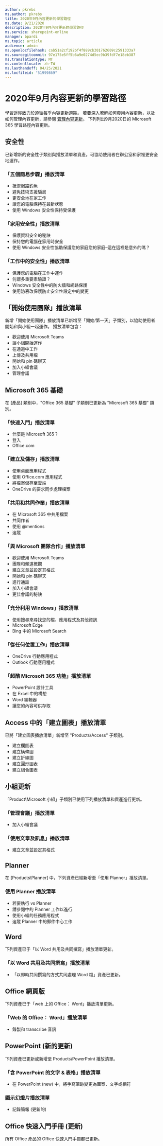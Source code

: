 ```yaml
---
author: pkrebs
ms.author: pkrebs
title: 2020年9月內容更新的學習路徑
ms.date: 9/21/2020
description: 2020年9月內容更新的學習路徑
ms.service: sharepoint-online
manager: bpardi
ms.topic: article
audience: admin
ms.openlocfilehash: cab51a2cf192bf4f889cb301762609c2591333a7
ms.sourcegitcommit: 97e175e5ff5b6a9e0274d5ec9b39fdf7e18eb387
ms.translationtype: MT
ms.contentlocale: zh-TW
ms.lasthandoff: 04/25/2021
ms.locfileid: "51999869"
---
```

# <a name="learning-pathways-september-2020-content-updates"></a>2020年9月內容更新的學習路徑
學習途徑致力於遵循每季內容更新週期。 若要深入瞭解如何套用內容更新，以及如何管理內容更新，請參閱 [管理內容更新](custom_contentupdatesmanage.md)。 下列列出9月2020日的 Microsoft 365 學習路徑內容更新。 

## <a name="security"></a>安全性
已新增新的安全性子類別與播放清單和資產，可協助使用者在辦公室和家裡更安全地運作。 

### <a name="five-simple-steps-playlist"></a>「五個簡易步驟」播放清單
- 抵禦網路釣魚
- 避免技術支援騙局
- 更安全地在家工作
- 讓您的電腦保持在最新狀態
- 使用 Windows 安全性保持受保護

### <a name="security-at-home-playlist"></a>「家用安全性」播放清單
- 保護資料安全的秘訣
- 保持您的電腦在家用時安全
- 使用 Windows 安全性協助保護您的家庭您的家庭–這在這裡是意外的嗎？

### <a name="security-at-work-playlist"></a>「工作中的安全性」播放清單
- 保護您的電腦在工作中運作
- 何謂多重要素驗證？
- Windows 安全性中的防火牆和網路保護
- 使用防篡改保護防止安全性設定中的變更

## <a name="get-started-with-teams-playlist"></a>「開始使用團隊」播放清單
新增「開始使用團隊」播放清單已新增至「開始/第一天」子類別，以協助使用者開始和與小組一起運作。 播放清單包含：
- 歡迎使用 Microsoft Teams  
- 讓小組開始運作
- 在通道中工作  
- 上傳及共用檔 
- 開始和 pin 碼聊天  
- 加入小組會議 
- 管理會議 
 
## <a name="microsoft-365-basics"></a>Microsoft 365 基礎
在 [產品] 類別中，"Office 365 基礎" 子類別已更新為 "Microsoft 365 基礎" 類別。 

### <a name="get-started-playlist"></a>「快速入門」播放清單
- 什麼是 Microsoft 365？
- 登入
- Office.com

### <a name="create-and-save-playlist"></a>「建立及儲存」播放清單
- 使用桌面應用程式
- 使用 Office.com 應用程式
- 將檔案儲存至雲端
- OneDrive 的要求同步處理檔案

### <a name="share-and-collaborate-playlist"></a>「共用和共同作業」播放清單
- 在 Microsoft 365 中共用檔案
- 共同作者
- 使用 @mentions
- 追蹤

### <a name="work-with-microsoft-teams-playlist"></a>「與 Microsoft 團隊合作」播放清單
- 歡迎使用 Microsoft Teams
- 團隊和頻道概觀
- 建立文章並設定其格式
- 開始和 pin 碼聊天
- 進行通話
- 加入小組會議
- 更佳會議的秘訣

### <a name="get-the-most-out-of-windows-playlist"></a>「充分利用 Windows」播放清單
- 使用搜尋來尋找您的檔、應用程式及其他資訊
- Microsoft Edge
- Bing 中的 Microsoft Search

### <a name="work-from-anywhere-playlist"></a>「從任何位置工作」播放清單
- OneDrive 行動應用程式
- Outlook 行動應用程式

### <a name="cool-microsoft-365-features-playlist"></a>「超酷 Microsoft 365 功能」播放清單
- PowerPoint 設計工具
- 在 Excel 中的構想
- Word 編輯器
- 讓您的內容可供存取

## <a name="create-a-chart-playlist-in-access"></a>Access 中的「建立圖表」播放清單
已將「建立圖表播放清單」新增至 "Products\Access" 子類別。  
- 建立欄圖表
- 建立橫條圖
- 建立折線圖
- 建立圓形圖表
- 建立組合圖表

## <a name="teams-updates"></a>小組更新
「Product\Microsoft 小組」子類別已使用下列播放清單和資產進行更新。 

### <a name="manage-meetings-playlist"></a>「管理會議」播放清單
- 加入小組會議
### <a name="work-with-posts-and-messages-playlist"></a>「使用文章及訊息」播放清單
- 建立文章並設定其格式

## <a name="planner"></a>Planner 
在 [Products\Planner] 中，下列資產已經新增至「使用 Planner」播放清單。
### <a name="use-planner-playlist"></a>使用 Planner 播放清單
- 若要執行 vs Planner
- 請參閱中的 Planner 工作以進行
- 使用小組的任務應用程式
- 追蹤 Planner 中的郵件中心工作

## <a name="word"></a>Word
下列資產已于「以 Word 共用及共同撰寫」播放清單更新。

### <a name="share-and-co-author-with-word-playlist"></a>「以 Word 共用及共同撰寫」播放清單
- 「以即時共同撰寫的方式共同處理 Word 檔」資產已更新。 

## <a name="office-for-the-web"></a>Office 網頁版
下列資產已于「web 上的 Office： Word」播放清單更新。

### <a name="office-for-the-web-word-for-the-web-playlist"></a>「Web 的 Office： Word」播放清單
- 錄製和 transcribe 音訊

## <a name="powerpoint-new-updated"></a>PowerPoint (新的更新) 
下列資產已更新或新增至 Products\PowerPoint 播放清單。 

### <a name="text--tables-with-powerpoint-playlist"></a>「含 PowerPoint 的文字 & 表格」播放清單
- 在 PowerPoint (new) 中，將手寫筆跡變更為圖案、文字或相符

### <a name="present-slideshows-playlist"></a>顯示幻燈片播放清單
- 記錄簡報 (更新的) 

## <a name="office-quick-start-guides-updated"></a>Office 快速入門手冊 (更新) 
所有 Office 產品的 Office 快速入門手冊都已更新。 




